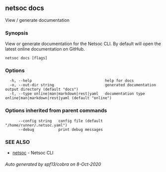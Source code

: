 ## netsoc docs

View / generate documentation

### Synopsis

View or generate documentation for the Netsoc CLI. By default will
open the latest online documentation on GitHub.


```
netsoc docs [flags]
```

### Options

```
  -h, --help                                 help for docs
  -o, --out-dir string                       generated documentation output directory (default "docs")
  -t, --type online|man|markdown|rest|yaml   documentation type online|man|markdown|rest|yaml (default "online")
```

### Options inherited from parent commands

```
      --config string   config file (default "/home/runner/.netsoc.yaml")
      --debug           print debug messages
```

### SEE ALSO

* [netsoc](netsoc.md)	 - Netsoc CLI

###### Auto generated by spf13/cobra on 8-Oct-2020
